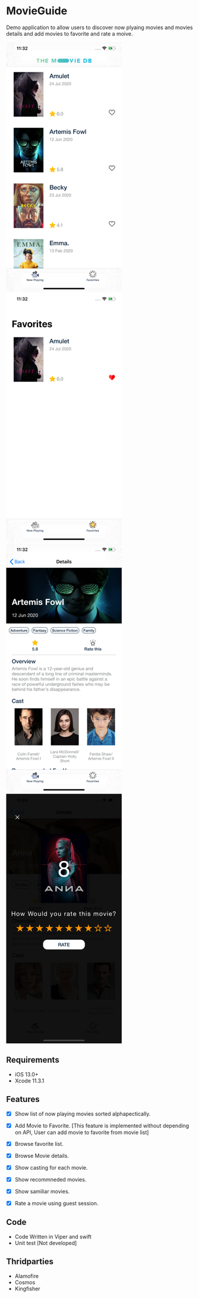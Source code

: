 # MovieGuide
Demo application to allow users to discover now plyaing movies and movies details and add movies to favorite and rate a moive.


![](list.png) ![](favorite.png) ![](details.png) ![](rating.png)

## Requirements

- iOS 13.0+
- Xcode 11.3.1

## Features

- [x] Show list of now playing movies sorted alphapectically.
- [x] Add Movie to Favorite. [This feature is implemented without depending on API, User can add movie to favorite from movie list]
- [x] Browse favorite list.
- [x] Browse Movie details. 
- [x] Show casting for each movie.
- [x] Show recommneded movies.
- [x] Show samiliar movies.
- [x] Rate a movie using guest session.


## Code 

- Code Written in Viper and swift
- Unit test [Not developed]

## Thridparties 

- Alamofire
- Cosmos
- Kingfisher


